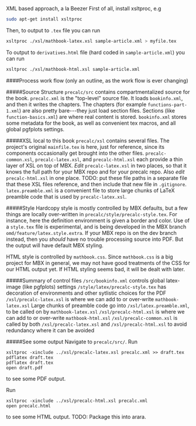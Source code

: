 XML based approach, a la Beezer
First of all, install xsltproc, e.g
```bash
sudo apt-get install xsltproc 
```
Then, to output to `.tex` file you can run
```bash
xsltproc ./xsl/mathbook-latex.xsl sample-article.xml > myfile.tex
```
To output to `derivatives.html` file (hard coded in `sample-article.xml`) you can run
```bash
xsltproc ./xsl/mathbook-html.xsl sample-article.xml
```

####Process work flow (only an outline, as the work flow is ever changing)

#####Source Structure
`precalc/src` contains compartmentalized source for the book.
`precalc.xml` is the "top-level" source file. It loads `bookinfo.xml`, and then it writes the chapters. 
The chapters (for example `functions-part-1.xml`) are also pretty bare---they just load section files.
Sections (like `function-basics.xml`) are where real content is stored.
`bookinfo.xml` stores some metadata for the book, as well as convenient tex macros, and all global pgfplots settings.

#####XSL local to this book
`precalc/xsl` contains several files.
The project's original `mainfile.tex` is here, just for reference, since its components occasionally get brought into the other files.
`precalc-common.xsl`, `precalc-latex.xsl`, and `precalc-html.xsl` each provide a thin layer of XSL on top of MBX.
*Edit* `precalc-latex.xsl` in two places, so that it knows the full path for your MBX repo and for your precalc repo.
Also *edit* `precalc-html.xsl` in one place.
TODO: put these file paths in a separate file that these XSL files reference, and then include that new file in `.gitignore`.
`latex.preamble.xml` is a convenient file to store large chunks of LaTeX preamble code that is used by `precalc-latex.xsl`.

#####Style
Hardcopy style is mostly controlled by MBX defaults, but a few things are locally over-written in `precalc/style/precalc-style.tex`.
For instance, here the definition environment is given a border and color.
Use of a `style.tex` file is experimental, and is being developed in the MBX branch `omd/feature/latex.style.extra`.
If your MBX repo is on the dev branch instead, then you *should* have no trouble processing source into PDF.
But the output will have default MBX styling.

HTML style is controlled by `mathbook.css`. Since `mathbook.css` is a big project for MBX in general, we may not have good
treatments of the CSS for our HTML output yet. If HTML styling seems bad, it will be dealt with later.

#####Summary of control files
`/src/bookinfo.xml` controls global latex-image (like pgfplots) settings
`/style/latex/precalc-style.tex` has decoration of environments and other sytlistic choices for the PDF
`/xsl/precalc-latex.xsl` is where we can add to or over-write `mathbook-latex.xsl`
Large chunks of preamble code go into `/xsl/latex.preamble.xml`, to be called on by `mathbook-latex.xsl`
`/xsl/precalc-html.xsl` is where we can add to or over-write `mathbook-html.xsl`
`/xsl/precalc-common.xsl` is called by both `/xsl/precalc-latex.xsl` and `/xsl/precalc-html.xsl` to avoid redundancy where it can be avoided


#####See some output
Navigate to `precalc/src/`.
Run
```
xsltproc -xinclude ../xsl/precalc-latex.xsl precalc.xml >> draft.tex
pdflatex draft.tex
pdflatex draft.tex
open draft.pdf
```
to see some PDF output.

Run 
```
xsltproc -xinclude ../xsl/precalc-html.xsl precalc.xml
open precalc.html
```
to see some HTML output.
TODO: Package this into arara.




